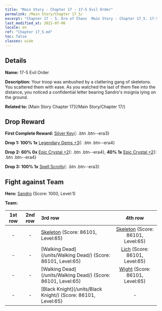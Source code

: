 ```yaml
---
title: "Main Story - Chapter 17 - 17-5 Evil Order"
permalink: /Main Story/Chapter 17_5/
excerpt: "Chapter 17 - 5. Era of Chaos  Main Story - Chapter 17_5. 17-5 Evil Order"
last_modified_at: 2021-07-06
locale: en
ref: "Chapter 17_5.md"
toc: false
classes: wide
---
```


## Details

 **Name:** 17-5 Evil Order

 **Description:** Your troop was ambushed by a clattering gang of skeletons. You scattered them with ease. As you watched the last of them flee into the distance, you noticed a confidential letter bearing Sandro's insignia lying on the ground.

 **Related to:** [Main Story Chapter 17](/Main Story/Chapter 17/)

## Drop Reward

 **First Complete Reward:** [Silver Key](/Items/con_693/){: .btn .btn--era3}

 **Drop 1:** **100% 1x** [Legendary Gems +3](/Items/mat_58/){: .btn .btn--era4}

 **Drop 2:** **60% 0x** [Epic Crystal +2](/Items/mat_52/){: .btn .btn--era4}, **40% 1x** [Epic Crystal +2](/Items/mat_52/){: .btn .btn--era4}

 **Drop 3:** **100% 1x** [Spell Scrolls](/Items/con_694/){: .btn .btn--era3}


## Fight against Team
 **Hero:** [Sandro](/heroes/Sandro/) (Score: 1000, Level:1)

 **Team:**


  | 1st row | 2nd row | 3rd row | 4th row |
  |:----:|:----:|:----|:----:|
  | - | - | [Skeleton](/units/Skeleton/) (Score: 86101, Level:65)  | [Skeleton](/units/Skeleton/) (Score: 86101, Level:65)  |
  | - | - | [Walking Dead](/units/Walking Dead/) (Score: 86101, Level:65)  | [Lich](/units/Lich/) (Score: 86101, Level:65)  |
  | - | - | [Walking Dead](/units/Walking Dead/) (Score: 86101, Level:65)  | [Wight](/units/Wight/) (Score: 86101, Level:65)  |
  | - | - | [Black Knight](/units/Black Knight/) (Score: 86101, Level:65)  | - |


